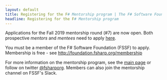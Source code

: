 ```yaml
---
layout: default
title: Registering for the F# Mentorship program | The F# Software Foundation
headline: Registering for the F# Mentorship program
---
```


Applications for the Fall 2019 mentorship round (#7) are now open. Both prospective _mentors_ and _mentees_ need to apply [here](https://forms.gle/ooJHNn5i4hGzK2TT7).

You must be a member of the F# Software Foundation (FSSF) to apply. Membership is free - see http://foundation.fsharp.org/membership

For more information on the mentorship program, see the [main page](index.html) or follow on twitter [@fsharporg](https://twitter.com/fsharporg). Members can also join the mentorship channel on FSSF's Slack.
